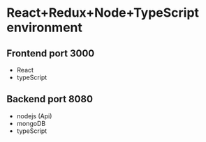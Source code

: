# React+Redux+Node+TypeScript environment

## Frontend port 3000
- React
- typeScript

## Backend port 8080
- nodejs (Api)
- mongoDB
- typeScript
